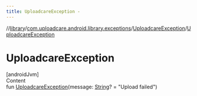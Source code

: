 ```yaml
---
title: UploadcareException -
---
```

//[library](../../index.md)/[com.uploadcare.android.library.exceptions](../index.md)/[UploadcareException](index.md)/[UploadcareException](-uploadcare-exception.md)



# UploadcareException  
[androidJvm]  
Content  
fun [UploadcareException](-uploadcare-exception.md)(message: [String](https://kotlinlang.org/api/latest/jvm/stdlib/kotlin/-string/index.html)? = "Upload failed")  



